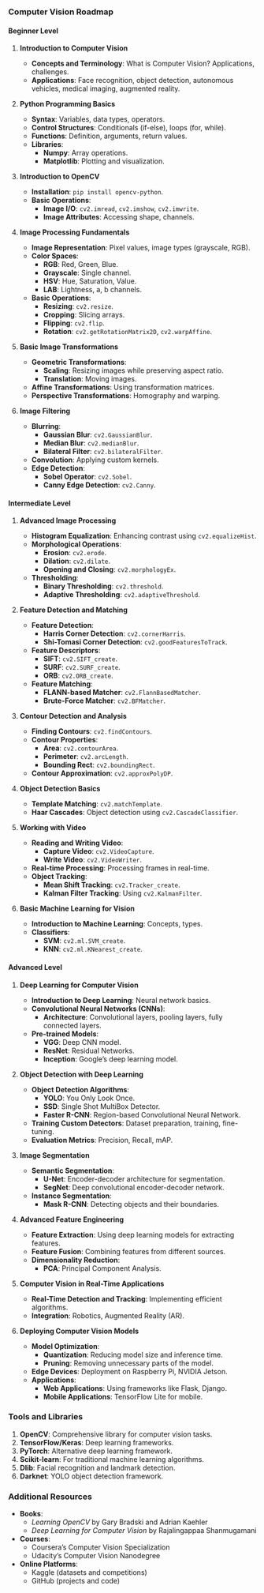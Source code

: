 ### Computer Vision Roadmap

#### Beginner Level

1. **Introduction to Computer Vision**
   - **Concepts and Terminology**: What is Computer Vision? Applications, challenges.
   - **Applications**: Face recognition, object detection, autonomous vehicles, medical imaging, augmented reality.

2. **Python Programming Basics**
   - **Syntax**: Variables, data types, operators.
   - **Control Structures**: Conditionals (if-else), loops (for, while).
   - **Functions**: Definition, arguments, return values.
   - **Libraries**: 
     - **Numpy**: Array operations.
     - **Matplotlib**: Plotting and visualization.

3. **Introduction to OpenCV**
   - **Installation**: `pip install opencv-python`.
   - **Basic Operations**:
     - **Image I/O**: `cv2.imread`, `cv2.imshow`, `cv2.imwrite`.
     - **Image Attributes**: Accessing shape, channels.

4. **Image Processing Fundamentals**
   - **Image Representation**: Pixel values, image types (grayscale, RGB).
   - **Color Spaces**:
     - **RGB**: Red, Green, Blue.
     - **Grayscale**: Single channel.
     - **HSV**: Hue, Saturation, Value.
     - **LAB**: Lightness, a, b channels.
   - **Basic Operations**:
     - **Resizing**: `cv2.resize`.
     - **Cropping**: Slicing arrays.
     - **Flipping**: `cv2.flip`.
     - **Rotation**: `cv2.getRotationMatrix2D`, `cv2.warpAffine`.

5. **Basic Image Transformations**
   - **Geometric Transformations**:
     - **Scaling**: Resizing images while preserving aspect ratio.
     - **Translation**: Moving images.
   - **Affine Transformations**: Using transformation matrices.
   - **Perspective Transformations**: Homography and warping.

6. **Image Filtering**
   - **Blurring**:
     - **Gaussian Blur**: `cv2.GaussianBlur`.
     - **Median Blur**: `cv2.medianBlur`.
     - **Bilateral Filter**: `cv2.bilateralFilter`.
   - **Convolution**: Applying custom kernels.
   - **Edge Detection**:
     - **Sobel Operator**: `cv2.Sobel`.
     - **Canny Edge Detection**: `cv2.Canny`.

#### Intermediate Level

1. **Advanced Image Processing**
   - **Histogram Equalization**: Enhancing contrast using `cv2.equalizeHist`.
   - **Morphological Operations**:
     - **Erosion**: `cv2.erode`.
     - **Dilation**: `cv2.dilate`.
     - **Opening and Closing**: `cv2.morphologyEx`.
   - **Thresholding**:
     - **Binary Thresholding**: `cv2.threshold`.
     - **Adaptive Thresholding**: `cv2.adaptiveThreshold`.

2. **Feature Detection and Matching**
   - **Feature Detection**:
     - **Harris Corner Detection**: `cv2.cornerHarris`.
     - **Shi-Tomasi Corner Detection**: `cv2.goodFeaturesToTrack`.
   - **Feature Descriptors**:
     - **SIFT**: `cv2.SIFT_create`.
     - **SURF**: `cv2.SURF_create`.
     - **ORB**: `cv2.ORB_create`.
   - **Feature Matching**:
     - **FLANN-based Matcher**: `cv2.FlannBasedMatcher`.
     - **Brute-Force Matcher**: `cv2.BFMatcher`.

3. **Contour Detection and Analysis**
   - **Finding Contours**: `cv2.findContours`.
   - **Contour Properties**:
     - **Area**: `cv2.contourArea`.
     - **Perimeter**: `cv2.arcLength`.
     - **Bounding Rect**: `cv2.boundingRect`.
   - **Contour Approximation**: `cv2.approxPolyDP`.

4. **Object Detection Basics**
   - **Template Matching**: `cv2.matchTemplate`.
   - **Haar Cascades**: Object detection using `cv2.CascadeClassifier`.

5. **Working with Video**
   - **Reading and Writing Video**:
     - **Capture Video**: `cv2.VideoCapture`.
     - **Write Video**: `cv2.VideoWriter`.
   - **Real-time Processing**: Processing frames in real-time.
   - **Object Tracking**:
     - **Mean Shift Tracking**: `cv2.Tracker_create`.
     - **Kalman Filter Tracking**: Using `cv2.KalmanFilter`.

6. **Basic Machine Learning for Vision**
   - **Introduction to Machine Learning**: Concepts, types.
   - **Classifiers**:
     - **SVM**: `cv2.ml.SVM_create`.
     - **KNN**: `cv2.ml.KNearest_create`.

#### Advanced Level

1. **Deep Learning for Computer Vision**
   - **Introduction to Deep Learning**: Neural network basics.
   - **Convolutional Neural Networks (CNNs)**:
     - **Architecture**: Convolutional layers, pooling layers, fully connected layers.
   - **Pre-trained Models**:
     - **VGG**: Deep CNN model.
     - **ResNet**: Residual Networks.
     - **Inception**: Google’s deep learning model.

2. **Object Detection with Deep Learning**
   - **Object Detection Algorithms**:
     - **YOLO**: You Only Look Once.
     - **SSD**: Single Shot MultiBox Detector.
     - **Faster R-CNN**: Region-based Convolutional Neural Network.
   - **Training Custom Detectors**: Dataset preparation, training, fine-tuning.
   - **Evaluation Metrics**: Precision, Recall, mAP.

3. **Image Segmentation**
   - **Semantic Segmentation**:
     - **U-Net**: Encoder-decoder architecture for segmentation.
     - **SegNet**: Deep convolutional encoder-decoder network.
   - **Instance Segmentation**:
     - **Mask R-CNN**: Detecting objects and their boundaries.

4. **Advanced Feature Engineering**
   - **Feature Extraction**: Using deep learning models for extracting features.
   - **Feature Fusion**: Combining features from different sources.
   - **Dimensionality Reduction**:
     - **PCA**: Principal Component Analysis.

5. **Computer Vision in Real-Time Applications**
   - **Real-Time Detection and Tracking**: Implementing efficient algorithms.
   - **Integration**: Robotics, Augmented Reality (AR).

6. **Deploying Computer Vision Models**
   - **Model Optimization**:
     - **Quantization**: Reducing model size and inference time.
     - **Pruning**: Removing unnecessary parts of the model.
   - **Edge Devices**: Deployment on Raspberry Pi, NVIDIA Jetson.
   - **Applications**:
     - **Web Applications**: Using frameworks like Flask, Django.
     - **Mobile Applications**: TensorFlow Lite for mobile.

### Tools and Libraries

1. **OpenCV**: Comprehensive library for computer vision tasks.
2. **TensorFlow/Keras**: Deep learning frameworks.
3. **PyTorch**: Alternative deep learning framework.
4. **Scikit-learn**: For traditional machine learning algorithms.
5. **Dlib**: Facial recognition and landmark detection.
6. **Darknet**: YOLO object detection framework.

### Additional Resources

- **Books**:
  - *Learning OpenCV* by Gary Bradski and Adrian Kaehler
  - *Deep Learning for Computer Vision* by Rajalingappaa Shanmugamani
- **Courses**:
  - Coursera’s Computer Vision Specialization
  - Udacity’s Computer Vision Nanodegree
- **Online Platforms**:
  - Kaggle (datasets and competitions)
  - GitHub (projects and code)
